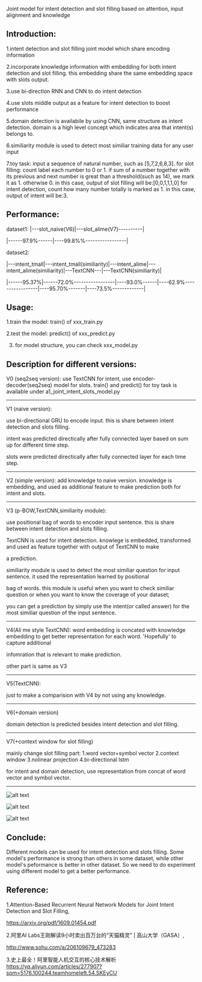 Joint model for intent detection and slot filling based on attention, input alignment and knowledge

Introduction:
-------------------------------------------------------------------------------------
1.intent detection and slot filling joint model which share encoding information

2.incorporate knowledge information with embedding for both intent detection and slot filling. this embedding share the same embedding space with slots output.

3.use bi-direction RNN and CNN to do intent detection

4.use slots middle output as a feature for intent detection to boost performance

5.domain detection is availabile by using CNN, same structure as intent detection. domain is a high level concept which indicates 
area that intent(s) belongs to.

6.similiarity module is used to detect most similiar training data for any user input

7.toy task: input a sequence of natural number, such as [5,7,2,6,8,3].
for slot filling: count label each number to 0 or 1. if sum of a number together with its previous and next number is great than a threshold(such as 14), we mark it as 1. otherwise 0.
in this case, output of slot filling will be:[0,0,1,1,1,0]
for intent detection, count how many number totally is marked as 1. in this case, output of intent will be:3.

Performance:
-------------------------------------------------------------------------------------

dataset1:
|---slot_naive(V6)|---slot_alime(V7)----------|

|------97.9%------|----99.8%%-----------------|

dataset2:

|---intent_tmall|---intent_tmall(similiarity)|---intent_alime|---intent_alime(similiarity)|---TextCNN---|---TextCNN(similiarity)|

|------95.37%|------72.0%-----------------|----93.0%------|----62.9%-----------------|----95.70%-------|----73.5%-------------|




Usage:
-------------------------------------------------------------------------------------
1.train the model: train() of xxx_train.py

2.test the model: predict() of xxx_predict.py

3. for model structure, you can check xxx_model.py

Description for different versions:
-------------------------------------------------------------------------------------
V0 (seq2seq version): use TextCNN for intent, use encoder-decoder(seq2seq) model for slots. train() and predict() for toy task is available under a1_joint_intent_slots_model.py

-----------------------------
V1 (naive version): 

use bi-directional GRU to encode input. this is share between intent detection and slots filling.

intent was predicted directically after fully connected layer based on sum up for different time step. 

slots were predicted directically after fully connected layer for each time step.

-----------------------------
V2 (simple version): 
add knowledge to naive version. knowledge is embedding, and used as additional feature to make prediction both for intent and slots.

-----------------------------

V3 (p-BOW,TextCNN,similiarity module): 

use positional bag of words to encoder input sentence. this is share between intent detection and slots filling.

TextCNN is used for intent detection. knowlege is embedded, transformed and used as feature together with output of TextCNN to make 

a prediction.

similiarity module is used to detect the most similiar question for input sentence. it used the representation learned by positional 

bag of words. this module is useful when you want to check similiar question or when you want to know the coverage of your dataset;

you can get a prediction by simply use the intent(or called answer) for the most similiar question of the input sentence.

-----------------------------

V4(Ali me style TextCNN):
word embedding is concated with knowledge embedding to get better representation for each word. 'Hopefully' to capture additional 

infomration that is relevant to make prediction. 

other part is same as V3

-----------------------------

V5(TextCNN):

just to make a comparision with V4 by not using any knowledge.

-----------------------------

V6(+domain version)

domain detection is predicted besides intent detection and slot filling.

-----------------------------

V7(+context window for slot filling)

mainly change slot filling part: 1.word vector+symbol vector 2.context window 3.nolinear projection 4.bi-directional lstm

for intent and domain detection, use representation from concat of word vector and symbol vector.

-----------------------------

![alt text](https://github.com/brightmart/slot_filling_intent_joint_model/blob/master/resources/JOINT_MODEL.JPG)

![alt text](https://github.com/brightmart/slot_filling_intent_joint_model/blob/master/resources/TextCNN.JPG)

![alt text](https://github.com/brightmart/slot_filling_intent_joint_model/blob/master/resources/slot_filling_alime.JPG)

Conclude:
-------------------------------------------------------------------------------------
Different models can be used for intent detection and slots filling. Some model's performance is strong than others in some dataset, while other model's peformance is better in other dataset. So we need to do experiment using different model to get a better performance.

Reference:
-------------------------------------------------------------------------------------
1.Attention-Based Recurrent Neural Network Models for Joint Intent Detection and Slot Filling,

https://arxiv.org/pdf/1609.01454.pdf

2.阿里AI Labs王刚解读9小时卖出百万台的“天猫精灵” | 高山大学（GASA）,

http://www.sohu.com/a/206109679_473283

3.史上最全！阿里智能人机交互的核心技术解析 
https://yq.aliyun.com/articles/277907?spm=5176.100244.teamhomeleft.54.SKEyCU
